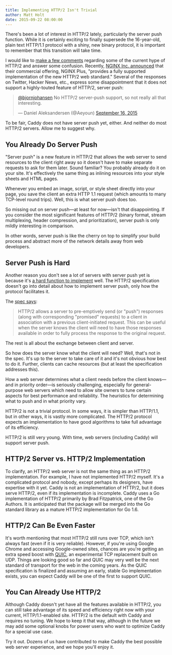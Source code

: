 ```yaml
---
title: Implementing HTTP/2 Isn't Trivial
author: Matt Holt
date: 2015-09-22 08:00:00
---
```


There's been a lot of interest in HTTP/2 lately, particularly the server push function. While it is certainly exciting to finally supersede the 16-year-old, plain text HTTP/1.1 protocol with a shiny, new binary protocol, it is important to remember that this transition will take time.

I would like to [make a few comments](https://twitter.com/mholt6/status/644584867112488960) regarding some of the current hype of HTTP/2 and answer some confusion. Recently, [NGINX Inc. announced](https://www.nginx.com/blog/nginx-plus-r7-released/) that their commercial offering, NGINX Plus, "provides a fully supported implementation of the new HTTP/2 web standard." Several of the responses on Twitter, Hacker News, etc., express some disappointment that it does not support a highly-touted feature of HTTP/2, server push:

<blockquote class="twitter-tweet" data-conversation="none" lang="en"><p lang="en" dir="ltr"><a href="https://twitter.com/bjornjohansen">@bjornjohansen</a> No HTTP/2 server-push support, so not really all that interesting.</p>&mdash; Daniel Aleksandersen (@Aeyoun) <a href="https://twitter.com/Aeyoun/status/644260508758089728">September 16, 2015</a></blockquote>
<script async src="//platform.twitter.com/widgets.js" charset="utf-8"></script>

To be fair, Caddy does not have server push yet, either. And neither do most HTTP/2 servers. Allow me to suggest why.


## You Already Do Server Push

"Server push" is a new feature in HTTP/2 that allows the web server to send resources to the client right away so it doesn't have to make separate requests to ask for them later. Sound familiar? You probably already do it on your site. It's effectively the same thing as inlining resources into your style sheets and HTML pages.

Whenever you embed an image, script, or style sheet directly into your page, you save the client an extra HTTP 1.1 request (which amounts to many TCP-level round trips). Well, this is what server push does too.

So missing out on server push&mdash;at least for now&mdash;isn't that disappointing. If you consider the most significant features of HTTP/2 (binary format, stream multiplexing, header compression, and prioritization), server push is only mildly interesting in comparison.

In other words, server push is like the cherry on top to simplify your build process and abstract more of the network details away from web developers.


## Server Push is Hard

Another reason you don't see a lot of servers with server push yet is because it's [a hard function to implement](https://github.com/bradfitz/http2/pull/39) well. The HTTP/2 specification doesn't go into detail about how to implement server push, only how the protocol facilitates it.

The [spec says](https://httpwg.github.io/specs/rfc7540.html#PushRequests):

> HTTP/2 allows a server to pre-emptively send (or "push") responses (along with corresponding "promised" requests) to a client in association with a previous client-initiated request. This can be useful when the server knows the client will need to have those responses available in order to fully process the response to the original request.

The rest is all about the exchange between client and server.

So how does the server know what the client will need? Well, that's not in the spec. It's up to the server to take care of it and it's not obvious how best to do it. Further, clients can cache resources (but at least the specification addresses this).

How a web server determines what a client needs before the client knows&mdash;and in priority order&mdash;is seriously challenging, especially for general-purpose web servers which need to allow site owners to tune certain aspects for best performance and reliability. The heuristics for determining what to push and in what priority vary.

HTTP/2 is not a trivial protocol. In some ways, it is simpler than HTTP/1.1, but in other ways, it is vastly more complicated. The HTTP/2 protocol expects an implementation to have good algorithms to take full advantage of its efficiency.

HTTP/2 is still very young. With time, web servers (including Caddy) will support server push.


## HTTP/2 Server vs. HTTP/2 Implementation

To clarify, an HTTP/2 web server is not the same thing as an HTTP/2 implementation. For example, I have not implemented HTTP/2 myself. It's a complicated protocol and nobody, except perhaps its designers, have expertise with it yet. Caddy is not an implementation of HTTP/2, but it does serve HTTP/2, even if its implementation is incomplete. Caddy uses a Go implementation of HTTP/2 primarily by Brad Fitzpatrick, one of the Go Authors. It is anticipated that the package will be merged into the Go standard library as a mature HTTP/2 implementation for Go 1.6.


## HTTP/2 Can Be Even Faster

It's worth mentioning that most HTTP/2 still runs over TCP, which isn't always fast (even if it is very reliable). However, if you're using Google Chrome and accessing Google-owned sites, chances are you're getting an extra speed boost with [QUIC](https://www.chromium.org/quic), an experimental TCP replacement built on UDP. Things are looking good so far and QUIC may very well be the next standard of transport for the web in the coming years. As the QUIC specification is finalized and assuming an early, stable Go implementation exists, you can expect Caddy will be one of the first to support QUIC.


## You Can Already Use HTTP/2

Although Caddy doesn't yet have all the features available in HTTP/2, you can still take advantage of its speed and efficiency right now with your current, HTTP/1.1-enabled site. HTTP/2 is the default with Caddy and requires no tuning. We hope to keep it that way, although in the future we may add some optional knobs for power users who want to optimize Caddy for a special use case.

Try it out. Dozens of us have contributed to make Caddy the best possible web server experience, and we hope you'll enjoy it.

